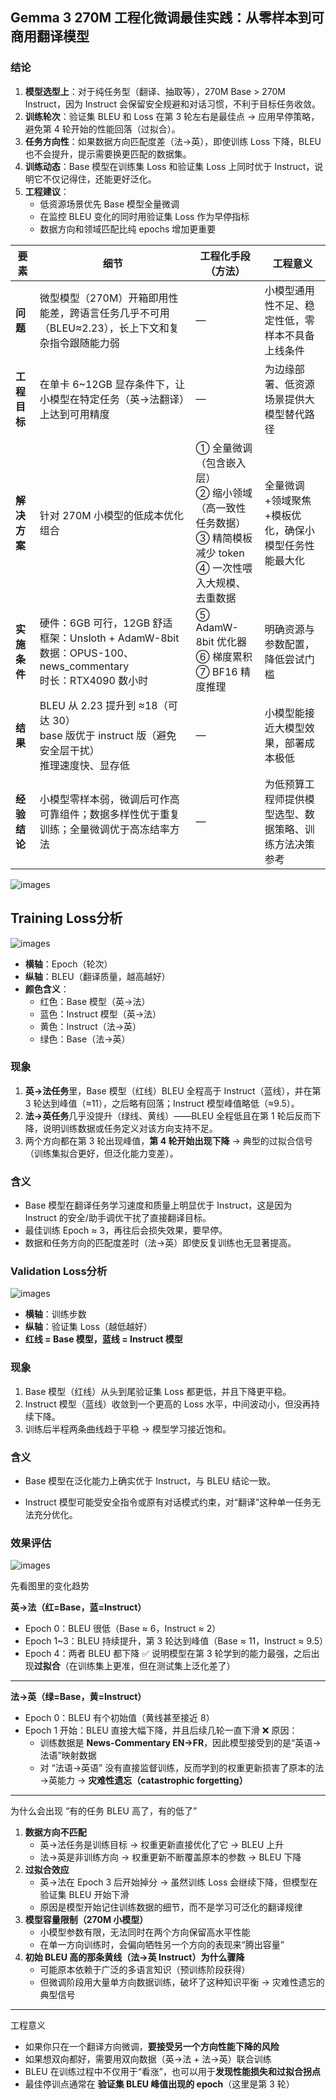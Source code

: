 ## **Gemma 3 270M 工程化微调最佳实践：从零样本到可商用翻译模型**

### 结论

1. **模型选型上**：对于纯任务型（翻译、抽取等），270M Base > 270M Instruct，因为 Instruct 会保留安全规避和对话习惯，不利于目标任务收敛。
2. **训练轮次**：验证集 BLEU 和 Loss 在第 3 轮左右是最佳点 → 应用早停策略，避免第 4 轮开始的性能回落（过拟合）。
3. **任务方向性**：如果数据方向匹配度差（法→英），即使训练 Loss 下降，BLEU 也不会提升，提示需要换更匹配的数据集。
4. **训练动态**：Base 模型在训练集 Loss 和验证集 Loss 上同时优于 Instruct，说明它不仅记得住，还能更好泛化。
5. **工程建议**：
   - 低资源场景优先 Base 模型全量微调
   - 在监控 BLEU 变化的同时用验证集 Loss 作为早停指标
   - 数据方向和领域匹配比纯 epochs 增加更重要

| 要素         | 细节                                                         | 工程化手段（方法）                                           | 工程意义                                               |
| ------------ | ------------------------------------------------------------ | ------------------------------------------------------------ | ------------------------------------------------------ |
| **问题**     | 微型模型（270M）开箱即用性能差，跨语言任务几乎不可用（BLEU≈2.23），长上下文和复杂指令跟随能力弱 | —                                                            | 小模型通用性不足、稳定性低，零样本不具备上线条件       |
| **工程目标** | 在单卡 6~12GB 显存条件下，让小模型在特定任务（英→法翻译）上达到可用精度 | —                                                            | 为边缘部署、低资源场景提供大模型替代路径               |
| **解决方案** | 针对 270M 小模型的低成本优化组合                             | ① 全量微调（包含嵌入层）<br>② 缩小领域（高一致性任务数据）<br>③ 精简模板减少 token<br>④ 一次性喂入大规模、去重数据 | 全量微调+领域聚焦+模板优化，确保小模型任务性能最大化   |
| **实施条件** | 硬件：6GB 可行，12GB 舒适<br>框架：Unsloth + AdamW-8bit<br>数据：OPUS-100、news_commentary<br>时长：RTX4090 数小时 | ⑤ AdamW-8bit 优化器<br>⑥ 梯度累积<br>⑦ BF16 精度推理         | 明确资源与参数配置，降低尝试门槛                       |
| **结果**     | BLEU 从 2.23 提升到 ≈18（可达 30）<br>base 版优于 instruct 版（避免安全层干扰）<br>推理速度快、显存低 | —                                                            | 小模型能接近大模型效果，部署成本极低                   |
| **经验结论** | 小模型零样本弱，微调后可作高可靠组件；数据多样性优于重复训练；全量微调优于高冻结率方法 | —                                                            | 为低预算工程师提供模型选型、数据策略、训练方法决策参考 |

![images](https://github.com/david-xinyuwei/david-share/blob/master/Deep-Learning/SLM-limitation/images/1.png)



## Training Loss分析

![images](https://github.com/david-xinyuwei/david-share/blob/master/Deep-Learning/SLM-limitation/images/2.png)

- **横轴**：Epoch（轮次）
- **纵轴**：BLEU（翻译质量，越高越好）
- **颜色含义**：
  - 红色：Base 模型（英→法）
  - 蓝色：Instruct 模型（英→法）
  - 黄色：Instruct（法→英）
  - 绿色：Base（法→英）

### 现象

1. **英→法任务**里，Base 模型（红线）BLEU 全程高于 Instruct（蓝线），并在第 3 轮达到峰值（≈11），之后略有回落；Instruct 模型峰值略低（≈9.5）。
2. **法→英任务**几乎没提升（绿线、黄线）——BLEU 全程低且在第 1 轮后反而下降，说明训练数据或任务定义对该方向支持不足。
3. 两个方向都在第 3 轮出现峰值，**第 4 轮开始出现下降** → 典型的过拟合信号（训练集拟合更好，但泛化能力变差）。

### 含义

- Base 模型在翻译任务学习速度和质量上明显优于 Instruct，这是因为 Instruct 的安全/助手调优干扰了直接翻译目标。
- 最佳训练 Epoch ≈ 3，再往后会损失效果，要早停。
- 数据和任务方向的匹配度差时（法→英）即使反复训练也无显著提高。



### Validation Loss分析

![images](https://github.com/david-xinyuwei/david-share/blob/master/Deep-Learning/SLM-limitation/images/3.png)

- **横轴**：训练步数
- **纵轴**：验证集 Loss（越低越好）
- **红线 = Base 模型，蓝线 = Instruct 模型**

### 现象

1. Base 模型（红线）从头到尾验证集 Loss 都更低，并且下降更平稳。
2. Instruct 模型（蓝线）收敛到一个更高的 Loss 水平，中间波动小，但没再持续下降。
3. 训练后半程两条曲线趋于平稳 → 模型学习接近饱和。

### 含义

- Base 模型在泛化能力上确实优于 Instruct，与 BLEU 结论一致。

- Instruct 模型可能受安全指令或原有对话模式约束，对“翻译”这种单一任务无法充分优化。

  

### 效果评估

![images](https://github.com/david-xinyuwei/david-share/blob/master/Deep-Learning/SLM-limitation/images/4.png)

先看图里的变化趋势

**英→法（红=Base，蓝=Instruct）**

- Epoch 0：BLEU 很低（Base ≈ 6，Instruct ≈ 2）
- Epoch 1~3：BLEU 持续提升，第 3 轮达到峰值（Base ≈ 11，Instruct ≈ 9.5）
- Epoch 4：两者 BLEU 都下降
  ✅ 说明模型在第 3 轮学到的能力最强，之后出现**过拟合**（在训练集上更准，但在测试集上泛化差了）

------

**法→英（绿=Base，黄=Instruct）**

- Epoch 0：BLEU 有个初始值（黄线甚至接近 8）
- Epoch 1 开始：BLEU 直接大幅下降，并且后续几轮一直下滑 ❌ 原因：
  - 训练数据是 **News-Commentary EN→FR**，因此模型接受到的是“英语→法语”映射数据
  - 对 “法语→英语” 没有直接监督训练，反而学到的权重更新损害了原本的法→英能力 → **灾难性遗忘（catastrophic forgetting）**

------

为什么会出现 “有的任务 BLEU 高了，有的低了”

1. **数据方向不匹配**
   - 英→法任务是训练目标 → 权重更新直接优化了它 → BLEU 上升
   - 法→英是非训练方向 → 权重更新不断覆盖原本的参数 → BLEU 下降
2. **过拟合效应**
   - 英→法在 Epoch 3 后开始掉分 → 虽然训练 Loss 会继续下降，但模型在验证集 BLEU 开始下滑
   - 原因是模型开始记住训练数据的细节，而不是学习可泛化的翻译规律
3. **模型容量限制（270M 小模型）**
   - 小模型参数有限，无法同时在两个方向保留高水平性能
   - 在单一方向训练时，会偏向牺牲另一个方向的表现来“腾出容量”
4. **初始 BLEU 高的那条黄线（法→英 Instruct）为什么骤降**
   - 可能原本依赖于广泛的多语言知识（预训练阶段获得）
   - 但微调阶段用大量单方向数据训练，破坏了这种知识平衡 → 灾难性遗忘的典型信号

------

工程意义

- 如果你只在一个翻译方向微调，**要接受另一个方向性能下降的风险**
- 如果想双向都好，需要用双向数据（英→法 + 法→英）联合训练
- BLEU 在训练过程中不仅用于“看涨”，也可以用于**发现性能损失和过拟合拐点**
- 最佳停训点通常在 **验证集 BLEU 峰值出现的 epoch**（这里是第 3 轮）